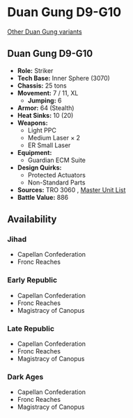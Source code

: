 # Duan Gung D9-G10 

[Other Duan Gung variants](../duan_gung.md) 

## Duan Gung D9-G10 

- **Role:** Striker 
- **Tech Base:** Inner Sphere (3070) 
- **Chassis:** 25 tons 
- **Movement:** 7 / 11, XL 
  - **Jumping:** 6 
- **Armor:** 64 (Stealth) 
- **Heat Sinks:** 10 (20) 
- **Weapons:** 
  - Light PPC 
  - Medium Laser × 2 
  - ER Small Laser 
- **Equipment:** 
  - Guardian ECM Suite 
- **Design Quirks:** 
  - Protected Actuators 
  - Non-Standard Parts 
- **Sources:** TRO 3060 , [Master Unit List](http://masterunitlist.info/Unit/Details/934/duan-gung-d9-g10) 
- **Battle Value:** 886 

## Availability 

### Jihad 

- Capellan Confederation 
- Fronc Reaches 

### Early Republic 

- Capellan Confederation 
- Fronc Reaches 
- Magistracy of Canopus 

### Late Republic 

- Capellan Confederation 
- Fronc Reaches 
- Magistracy of Canopus 

### Dark Ages 

- Capellan Confederation 
- Fronc Reaches 
- Magistracy of Canopus 

